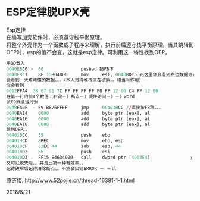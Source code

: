 # ESP定律脱UPX壳

Esp定律  
在编写加壳软件时，必须遵守栈平衡原理。  
将整个外壳作为一个函数或子程序来理解，执行前后遵守栈平衡原理，当其跳转到OEP时，esp的值不会变，这就是esp定律。可利用这一特性找到OEP。  

```r
用OD载入
0040E8C0 >  60              pushad 按F8下
0040E8C1    BE 15B04000     mov     esi, 0040B015 到这里你会看到右边数据寄存器窗口esp的值是跟第一个不一样并且是发光的状态。。我们右键那个值去按到“数据窗口跟随。。”
会看到一大堆难懂的数据。。。（本人觉得堆栈区在破解。。相当有作用）
你会看到
0012FFA4  38 07 91 7C FF FF FF FF F0 FF 12 00 C4 FF 12 00  
在第一行的前4个数值上右键－》断点－》硬件访问－》－》word
按F9直接运行到
0040EA0F  - E9 B826FFFF     jmp     004010CC //直接按F8跳。。。
0040EA14    0000            add     byte ptr [eax], al
0040EA16    0000            add     byte ptr [eax], al
0040EA18    0000            add     byte ptr [eax], al
跳到OEP。。
004010CC    55              push    ebp
004010CD    8BEC            mov     ebp, esp
004010CF    83EC 44         sub     esp, 44
004010D2    56              push    esi
004010D3    FF15 E4634000   call    dword ptr [4063E4]               ; kernel32.GetCommandLineA
又可以脱壳啦。。并且比第一种有效率。。
记得破解后记得清除断点。。不然会出错ERROR － －ll
```

 

原链接: http://www.52pojie.cn/thread-16381-1-1.html  


2016/5/21  

